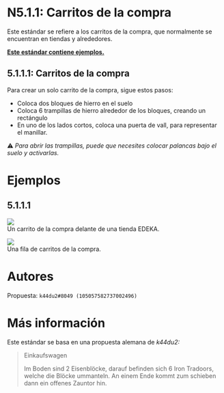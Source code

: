 # N5.1.1: Carritos de la compra

Este estándar se refiere a los carritos de la compra, que normalmente se encuentran en tiendas y alrededores.

**[Este estándar contiene ejemplos.](#examples)**

## 5.1.1.1: Carritos de la compra

Para crear un solo carrito de la compra, sigue estos pasos:
* Coloca dos bloques de hierro en el suelo
* Coloca 6 trampillas de hierro alrededor de los bloques, creando un rectángulo
* En uno de los lados cortos, coloca una puerta de vall, para representar el manillar.

⚠️ *Para abrir las trampillas, puede que necesites colocar palancas bajo el suelo y activarlas.*

# Ejemplos

## 5.1.1.1

![](https://puu.sh/FAYlh/033164e19e.png)  
Un carrito de la compra delante de una tienda EDEKA.

![](https://cdn.discordapp.com/attachments/702537093527765083/702979548697985044/2020-04-23_22_29_06-Minecraft_1.12.2.png)  
Una fila de carritos de la compra.

# Autores

Propuesta: `k44du2#8049 (105057582737002496)`

# Más información

Este estándar se basa en una propuesta alemana de _k44du2:_

> Einkaufswagen
>
> Im Boden sind 2 Eisenblöcke, darauf befinden sich 6 Iron Tradoors, welche die Blöcke ummanteln. An einem Ende kommt zum schieben dann ein offenes Zauntor hin.
